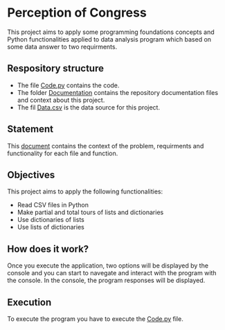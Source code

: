 # Perception of Congress

This project aims to apply some programming foundations concepts and Python functionalities applied to data analysis program which based on some data answer to two requirments.

## Respository structure

- The file [Code.py](/Code.py) contains the code.
- The folder [Documentation](/Documentation/) contains the repository documentation files and context about this project.
- The fil [Data.csv](/Data.csv) is the data source for this project.

## Statement

This [document](/Documentation/statement.pdf) contains the context of the problem, requirments and functionality for each file and function.

## Objectives

This project aims to apply the following functionalities:

- Read CSV files in Python
- Make partial and total tours of lists and dictionaries
- Use dictionaries of lists
- Use lists of dictionaries

## How does it work?

Once you execute the application, two options will be displayed by the console and you can start to navegate and interact with the program with the console. In the console, the program responses will be displayed.

## Execution

To execute the program you have to execute the [Code.py](/Code.py) file.
